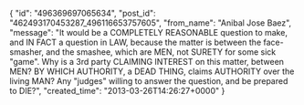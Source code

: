  {
   "id": "496369697065634",
   "post_id": "462493170453287_496116653757605",
   "from_name": "Anibal Jose Baez",
   "message": "It would be a COMPLETELY REASONABLE question to make, and IN FACT a question in LAW, because the matter is between the face-smasher, and the smashee, which are MEN, not SURETY for some sick \"game\". Why is a 3rd party CLAIMING INTEREST on this matter, between MEN? BY WHICH AUTHORITY, a DEAD THING, claims AUTHORITY over the living MAN? Any \"judges\" willing to answer the question, and be prepared to DIE?",
   "created_time": "2013-03-26T14:26:27+0000"
 }
